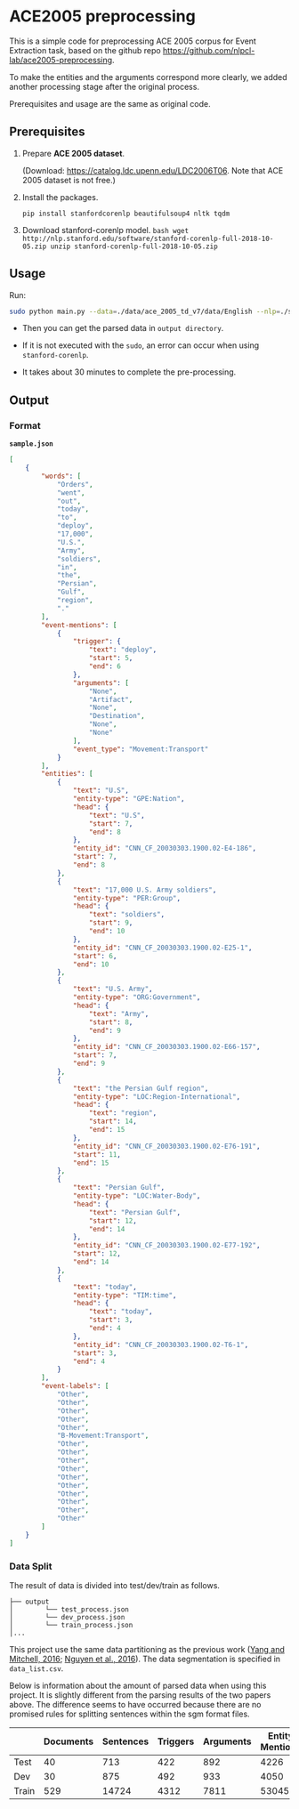 # ACE2005 preprocessing

This is a simple code for preprocessing ACE 2005 corpus for Event Extraction task, based on the github repo https://github.com/nlpcl-lab/ace2005-preprocessing. 

To make the entities and the arguments correspond more clearly, we added another processing stage after the original process.

Prerequisites and usage are the same as original code.

## Prerequisites

1. Prepare **ACE 2005 dataset**. 

	 (Download: https://catalog.ldc.upenn.edu/LDC2006T06. Note that ACE 2005 dataset is not free.)

2. Install the packages.
	 ```
	 pip install stanfordcorenlp beautifulsoup4 nltk tqdm
	 ```
		
3. Download stanford-corenlp model.
		```bash
		wget http://nlp.stanford.edu/software/stanford-corenlp-full-2018-10-05.zip
		unzip stanford-corenlp-full-2018-10-05.zip
		```

## Usage

Run:

```bash
sudo python main.py --data=./data/ace_2005_td_v7/data/English --nlp=./stanford-corenlp-full-2018-10-05
``` 

- Then you can get the parsed data in `output directory`. 

- If it is not executed with the `sudo`, an error can occur when using `stanford-corenlp`.

- It takes about 30 minutes to complete the pre-processing.

## Output

### Format

**`sample.json`**
```json
[
	{
		"words": [
			"Orders",
			"went",
			"out",
			"today",
			"to",
			"deploy",
			"17,000",
			"U.S.",
			"Army",
			"soldiers",
			"in",
			"the",
			"Persian",
			"Gulf",
			"region",
			"."
		],
		"event-mentions": [
			{
				"trigger": {
					"text": "deploy",
					"start": 5,
					"end": 6
				},
				"arguments": [
					"None",
					"Artifact",
					"None",
					"Destination",
					"None",
					"None"
				],
				"event_type": "Movement:Transport"
			}
		],
		"entities": [
			{
				"text": "U.S",
				"entity-type": "GPE:Nation",
				"head": {
					"text": "U.S",
					"start": 7,
					"end": 8
				},
				"entity_id": "CNN_CF_20030303.1900.02-E4-186",
				"start": 7,
				"end": 8
			},
			{
				"text": "17,000 U.S. Army soldiers",
				"entity-type": "PER:Group",
				"head": {
					"text": "soldiers",
					"start": 9,
					"end": 10
				},
				"entity_id": "CNN_CF_20030303.1900.02-E25-1",
				"start": 6,
				"end": 10
			},
			{
				"text": "U.S. Army",
				"entity-type": "ORG:Government",
				"head": {
					"text": "Army",
					"start": 8,
					"end": 9
				},
				"entity_id": "CNN_CF_20030303.1900.02-E66-157",
				"start": 7,
				"end": 9
			},
			{
				"text": "the Persian Gulf region",
				"entity-type": "LOC:Region-International",
				"head": {
					"text": "region",
					"start": 14,
					"end": 15
				},
				"entity_id": "CNN_CF_20030303.1900.02-E76-191",
				"start": 11,
				"end": 15
			},
			{
				"text": "Persian Gulf",
				"entity-type": "LOC:Water-Body",
				"head": {
					"text": "Persian Gulf",
					"start": 12,
					"end": 14
				},
				"entity_id": "CNN_CF_20030303.1900.02-E77-192",
				"start": 12,
				"end": 14
			},
			{
				"text": "today",
				"entity-type": "TIM:time",
				"head": {
					"text": "today",
					"start": 3,
					"end": 4
				},
				"entity_id": "CNN_CF_20030303.1900.02-T6-1",
				"start": 3,
				"end": 4
			}
		],
		"event-labels": [
			"Other",
			"Other",
			"Other",
			"Other",
			"Other",
			"B-Movement:Transport",
			"Other",
			"Other",
			"Other",
			"Other",
			"Other",
			"Other",
			"Other",
			"Other",
			"Other",
			"Other"
		]
	}
]
```


### Data Split

The result of data is divided into test/dev/train as follows.
```
├── output
│		 └── test_process.json
│		 └── dev_process.json
│		 └── train_process.json
│...
```

This project use the same data partitioning as the previous work ([Yang and Mitchell, 2016](https://www.cs.cmu.edu/~bishan/papers/joint_event_naacl16.pdf);	[Nguyen et al., 2016](https://www.aclweb.org/anthology/N16-1034)). The data segmentation is specified in `data_list.csv`.

Below is information about the amount of parsed data when using this project. It is slightly different from the parsing results of the two papers above. The difference seems to have occurred because there are no promised rules for splitting sentences within the sgm format files.

|					| Documents		|	Sentences	 |Triggers		| Arguments | Entity Mentions	|
|-------	 |--------------|--------------|------------|-----------|----------------- |
| Test		 | 40				| 713					 | 422					 | 892						 |	4226						 |
| Dev			| 30				| 875					 | 492					 | 933						 |	4050						 |
| Train		| 529			 | 14724				 | 4312					| 7811						 |	 53045						|
